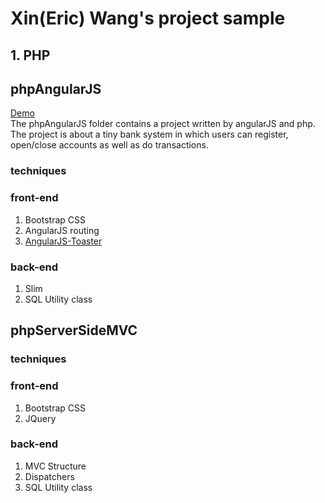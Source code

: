 # Xin(Eric) Wang's project sample
## 1. PHP
## phpAngularJS  
[Demo](https://php-assignment2.000webhostapp.com/firstNationalBank/ "Demo")  
The phpAngularJS folder contains a project written by angularJS and php. The project is about a tiny bank system in which users can register, open/close accounts as well as do transactions.  
### techniques
### front-end
1. Bootstrap CSS
2. AngularJS routing
3. [AngularJS-Toaster](https://github.com/jirikavi/AngularJS-Toaster)

### back-end
1. Slim
2. SQL Utility class


## phpServerSideMVC
### techniques
### front-end
1. Bootstrap CSS
2. JQuery

### back-end
1. MVC Structure
2. Dispatchers
3. SQL Utility class
